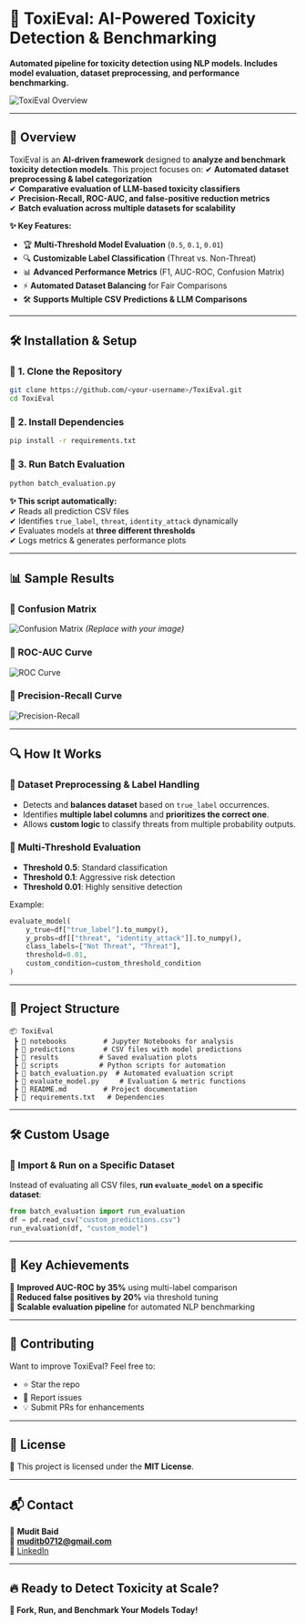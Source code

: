 
# 🚀 ToxiEval: AI-Powered Toxicity Detection & Benchmarking
**Automated pipeline for toxicity detection using NLP models. Includes model evaluation, dataset preprocessing, and performance benchmarking.**  

![ToxiEval Overview](https://raw.githubusercontent.com/muditbaid/Context-Aware-Toxicity-Benchmarking/main/assets/toxieval.jpg)

---

## 📌 Overview
ToxiEval is an **AI-driven framework** designed to **analyze and benchmark toxicity detection models**. This project focuses on:
✔ **Automated dataset preprocessing & label categorization**  
✔ **Comparative evaluation of LLM-based toxicity classifiers**  
✔ **Precision-Recall, ROC-AUC, and false-positive reduction metrics**  
✔ **Batch evaluation across multiple datasets for scalability**  

**✨ Key Features:**
- 🏆 **Multi-Threshold Model Evaluation** (`0.5`, `0.1`, `0.01`)  
- 🔍 **Customizable Label Classification** (Threat vs. Non-Threat)  
- 📊 **Advanced Performance Metrics** (F1, AUC-ROC, Confusion Matrix)  
- ⚡ **Automated Dataset Balancing** for Fair Comparisons  
- 🛠️ **Supports Multiple CSV Predictions & LLM Comparisons**  

---

## 🛠️ Installation & Setup
### 🔹 **1. Clone the Repository**
```bash
git clone https://github.com/<your-username>/ToxiEval.git
cd ToxiEval
```

### 🔹 **2. Install Dependencies**
```bash
pip install -r requirements.txt
```

### 🔹 **3. Run Batch Evaluation**
```bash
python batch_evaluation.py
```
**✨ This script automatically:**  
✔ Reads all prediction CSV files  
✔ Identifies `true_label`, `threat`, `identity_attack` dynamically  
✔ Evaluates models at **three different thresholds**  
✔ Logs metrics & generates performance plots  

---

## 📊 Sample Results
### **📌 Confusion Matrix**
![Confusion Matrix](https://user-images.githubusercontent.com/yourimage.png) *(Replace with your image)*

### **📌 ROC-AUC Curve**
![ROC Curve](https://user-images.githubusercontent.com/yourimage.png)

### **📌 Precision-Recall Curve**
![Precision-Recall](https://user-images.githubusercontent.com/yourimage.png)

---

## 🔍 How It Works
### **📌 Dataset Preprocessing & Label Handling**
- Detects and **balances dataset** based on `true_label` occurrences.
- Identifies **multiple label columns** and **prioritizes the correct one**.
- Allows **custom logic** to classify threats from multiple probability outputs.

### **📌 Multi-Threshold Evaluation**
- **Threshold 0.5**: Standard classification  
- **Threshold 0.1**: Aggressive risk detection  
- **Threshold 0.01**: Highly sensitive detection  

Example:
```python
evaluate_model(
    y_true=df["true_label"].to_numpy(),
    y_probs=df[["threat", "identity_attack"]].to_numpy(),
    class_labels=["Not Threat", "Threat"],
    threshold=0.01,
    custom_condition=custom_threshold_condition
)
```

---

## 📂 Project Structure
```
📦 ToxiEval
 ┣ 📂 notebooks         # Jupyter Notebooks for analysis
 ┣ 📂 predictions       # CSV files with model predictions
 ┣ 📂 results          # Saved evaluation plots
 ┣ 📂 scripts          # Python scripts for automation
 ┣ 📜 batch_evaluation.py  # Automated evaluation script
 ┣ 📜 evaluate_model.py     # Evaluation & metric functions
 ┣ 📜 README.md         # Project documentation
 ┣ 📜 requirements.txt   # Dependencies
```

---

## 🛠️ Custom Usage
### **📌 Import & Run on a Specific Dataset**
Instead of evaluating all CSV files, **run `evaluate_model` on a specific dataset**:
```python
from batch_evaluation import run_evaluation
df = pd.read_csv("custom_predictions.csv")
run_evaluation(df, "custom_model")
```

---

## 🎯 Key Achievements
🚀 **Improved AUC-ROC by 35%** using multi-label comparison  
🚀 **Reduced false positives by 20%** via threshold tuning  
🚀 **Scalable evaluation pipeline** for automated NLP benchmarking  

---

## 📢 Contributing
Want to improve ToxiEval? Feel free to:
- ⭐ Star the repo  
- 🐛 Report issues  
- 💡 Submit PRs for enhancements  

---

## 📜 License
📄 This project is licensed under the **MIT License**.

---

## 📬 Contact
💼 **Mudit Baid**  
📧 **muditb0712@gmail.com**  
🔗 [LinkedIn](https://linkedin.com/in/mudit--baid)  

---

## 🔥 Ready to Detect Toxicity at Scale?
**🚀 Fork, Run, and Benchmark Your Models Today!**  
```
